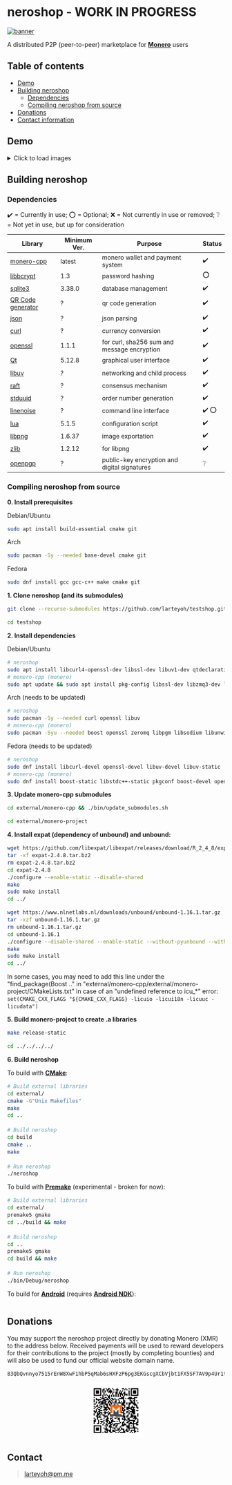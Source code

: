 # neroshop - WORK IN PROGRESS
[![banner](images/appicons/neroshop-logo.png)](https://github.com/larteyoh/testshop "neroshop logo")


A distributed P2P (peer-to-peer) marketplace for [**Monero**](https://getmonero.org/) users


## Table of contents
<!-- - [The history behind neroshop](#about)-->
- [Demo](#demo) <!-- - [Features](#features)--> <!-- - [Documentation](#documentation)-->
- [Building neroshop](#building-neroshop)
  - [Dependencies](#dependencies)
  - [Compiling neroshop from source](#compiling-neroshop-from-source) <!-- - [Contributing](#contributing) --> <!-- - [Bug Bounty Program]-->
- [Donations](#donations)
- [Contact information](#contact)


## Demo
<!-- place link to videos here -->

<details>
<summary>Click to load images</summary>
    
![Wallet_Keys_Generation](https://github.com/larteyoh/testshop/blob/main/images/screenshots/Wallet_Keys_Generation.png)
![Registration](https://github.com/larteyoh/testshop/blob/main/images/screenshots/Registration.png)
![CatalogGrid_Top](https://github.com/larteyoh/testshop/blob/main/images/screenshots/CatalogGrid_Top.png)
![CatalogGrid_Bottom](https://github.com/larteyoh/testshop/blob/main/images/screenshots/CatalogGrid_Bottom.png)

</details>

<!--## About
*neroshop* is a distributed P2P (peer-to-peer) marketplace that uses [**Monero**](https://getmonero.org/) as its default cryptocurrency and 
caters not only to darknet market users, but also those who believe in a **truly** free market that is uncensorable, unseizable, and unregulatable.
Neroshop aims to be simple for a beginner to use and easy for sellers to onboard their shop with just a few clicks.


## Features
Coming soon

-->
## Building neroshop

### Dependencies
:heavy_check_mark: = Currently in use; :o: = Optional; :x: = Not currently in use or removed; :grey_question: = Not yet in use, but up for consideration

|      Library                                                       | Minimum Ver.       |         Purpose                                                        | Status                              |
|--------------------------------------------------------------------|--------------------|------------------------------------------------------------------------|-------------------------------------|
| [monero-cpp](https://github.com/monero-ecosystem/monero-cpp)       | latest             | monero wallet and payment system                                       | :heavy_check_mark:                  |
| [libbcrypt](https://github.com/rg3/libbcrypt)                      | 1.3                | password hashing                                                       | :o:                                 |
| [sqlite3](https://sqlite.org/)                                     | 3.38.0             | database management                                                    | :heavy_check_mark:                  |
| [QR Code generator](https://github.com/nayuki/QR-Code-generator)   | ?                  | qr code generation                                                     | :heavy_check_mark:                  |
| [json](https://github.com/nlohmann/json/)                          | ?                  | json parsing                                                           | :heavy_check_mark:                  |
| [curl](https://github.com/curl/curl)                               | ?                  | currency conversion                                                    | :heavy_check_mark:                  |
| [openssl](https://github.com/openssl/openssl)                      | 1.1.1              | for curl, sha256 sum and message encryption                            | :heavy_check_mark:                  |
| [Qt](https://www.qt.io/)                                           | 5.12.8             | graphical user interface                                               | :heavy_check_mark:                  |
| [libuv](https://github.com/libuv/libuv)                            | ?                  | networking and child process                                           | :heavy_check_mark:                  |
| [raft](https://github.com/willemt/raft)                            | ?                  | consensus mechanism                                                    | :heavy_check_mark:                  |
| [stduuid](https://github.com/mariusbancila/stduuid)                | ?                  | order number generation                                                | :heavy_check_mark:                  |
| [linenoise](https://github.com/antirez/linenoise)                  | ?                  | command line interface                                                 | :heavy_check_mark: :o:              |
| [lua](https://www.lua.org/)                                        | 5.1.5              | configuration script                                                   | :heavy_check_mark:                  |
| [libpng](http://www.libpng.org/pub/png/)                           | 1.6.37             | image exportation                                                      | :heavy_check_mark:                  |
| [zlib](https://www.zlib.net/)                                      | 1.2.12             | for libpng                                                             | :heavy_check_mark:                  |
| [openpgp](external/openpgp)                                        | ?                  | public-key encryption and digital signatures                           | :grey_question:                     |

### Compiling neroshop from source
**0. Install prerequisites**

Debian/Ubuntu
```bash
sudo apt install build-essential cmake git
```
Arch
```bash
sudo pacman -Sy --needed base-devel cmake git
```
Fedora
```bash
sudo dnf install gcc gcc-c++ make cmake git
```


**1. Clone neroshop (and its submodules)**
```bash
git clone --recurse-submodules https://github.com/larteyoh/testshop.git
```
```bash
cd testshop
```

**2. Install dependencies**

Debian/Ubuntu
```bash
# neroshop
sudo apt install libcurl4-openssl-dev libssl-dev libuv1-dev qtdeclarative5-dev qml-module-qt-labs-platform qml-module-qtquick-controls qml-module-qtquick-controls2 qml-module-qtquick-shapes qml-module-qtquick-dialogs
# monero-cpp (monero)
sudo apt update && sudo apt install pkg-config libssl-dev libzmq3-dev libsodium-dev libunwind8-dev liblzma-dev libreadline6-dev libpgm-dev qttools5-dev-tools libhidapi-dev libusb-1.0-0-dev libprotobuf-dev protobuf-compiler libudev-dev libboost-chrono-dev libboost-date-time-dev libboost-filesystem-dev libboost-locale-dev libboost-program-options-dev libboost-regex-dev libboost-serialization-dev libboost-system-dev libboost-thread-dev python3 ccache
```
Arch (needs to be updated)
```bash
# neroshop
sudo pacman -Sy --needed curl openssl libuv
# monero-cpp (monero)
sudo pacman -Syu --needed boost openssl zeromq libpgm libsodium libunwind xz readline gtest python3 ccache qt5-tools hidapi libusb protobuf systemd
```
Fedora (needs to be updated)
```bash
# neroshop
sudo dnf install libcurl-devel openssl-devel libuv-devel libuv-static
# monero-cpp (monero)
sudo dnf install boost-static libstdc++-static pkgconf boost-devel openssl-devel zeromq-devel openpgm-devel libsodium-devel libunwind-devel xz-devel readline-devel gtest-devel ccache qt5-linguist hidapi-devel libusbx-devel protobuf-devel protobuf-compiler systemd-devel
```


**3. Update monero-cpp submodules**
```bash
cd external/monero-cpp && ./bin/update_submodules.sh
```
```bash
cd external/monero-project
```


**4. Install expat (dependency of unbound) and unbound:**
```bash
wget https://github.com/libexpat/libexpat/releases/download/R_2_4_8/expat-2.4.8.tar.bz2
tar -xf expat-2.4.8.tar.bz2
rm expat-2.4.8.tar.bz2
cd expat-2.4.8
./configure --enable-static --disable-shared
make
sudo make install
cd ../
```

```bash
wget https://www.nlnetlabs.nl/downloads/unbound/unbound-1.16.1.tar.gz
tar -xzf unbound-1.16.1.tar.gz
rm unbound-1.16.1.tar.gz
cd unbound-1.16.1
./configure --disable-shared --enable-static --without-pyunbound --with-libevent=no --without-pythonmodule --disable-flto --with-pthreads --with-libunbound-only --with-pic
make
sudo make install
cd ../
```

In some cases, you may need to add this line under the "find_package(Boost .." in "external/monero-cpp/external/monero-project/CMakeLists.txt" in case of an "undefined reference to icu_*" error:
`set(CMAKE_CXX_FLAGS "${CMAKE_CXX_FLAGS} -licuio -licui18n -licuuc -licudata")`

<!-- git submodule update --init --force --> <!-- <= call this before building monero -->

**5. Build monero-project to create .a libraries**
```bash
make release-static
```
```bash
cd ../../../../
```


**6. Build neroshop**

To build with [**CMake**](https://cmake.org/):

```bash
# Build external libraries
cd external/
cmake -G"Unix Makefiles"
make
cd ..

# Build neroshop
cd build
cmake ..
make

# Run neroshop
./neroshop
```


To build with [**Premake**](https://premake.github.io/) (experimental - broken for now):

```bash
# Build external libraries
cd external/
premake5 gmake
cd ../build && make

# Build neroshop
cd ..
premake5 gmake
cd build && make

# Run neroshop
./bin/Debug/neroshop
```


To build for [**Android**](https://www.android.com/) (requires [**Android NDK**](https://developer.android.com/ndk)):<!-- and [CMake](https://cmake.org/)):-->
```bash
```


## Donations
You may support the neroshop project directly by donating Monero (XMR) to the address below. Received payments will be used to reward developers for their contributions to the project (mostly by completing bounties) and will also be used to fund our official website domain name.
```
83QbQvnnyo7515rEnW8XwF1hbP5qMab6sHXFzP6pg3EKGscgXCbVjbt1FX5SF7AV9p4Ur1tiommuQSzrQQRHkZicVYu6j8Y
```
<p align="center">
    <a href="monero:83QbQvnnyo7515rEnW8XwF1hbP5qMab6sHXFzP6pg3EKGscgXCbVjbt1FX5SF7AV9p4Ur1tiommuQSzrQQRHkZicVYu6j8Y" target="_blank"><img src="images/donate_xmr.png" width="128" height="128"></img></a>
</p>


## Contact
> larteyoh@pm.me

[//]: # (./clean.sh)
[//]: # (git checkout -b main)
[//]: # (git add .gitignore .gitmodules cmake/ CMakeLists.txt external/ fonts/ images/ premake5.lua qml/ qml.qrc README.md shaders/ src/ test/)
[//]: # (git commit -m"...")
[//]: # (git push -u origin main --force)
[//]: # (https://git.slipfox.xyz/larteyoh/testshop/settings => Mirror Settings => Synchronize Now)
[//]: # (removing an external lib from submodules index: git rm --cached path/to/submodule)

